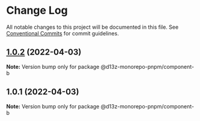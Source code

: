 # Change Log

All notable changes to this project will be documented in this file.
See [Conventional Commits](https://conventionalcommits.org) for commit guidelines.

## [1.0.2](https://github.com/dvelasquez/monorepo-pnpm/compare/@d13z-monorepo-pnpm/component-b@1.0.1...@d13z-monorepo-pnpm/component-b@1.0.2) (2022-04-03)

**Note:** Version bump only for package @d13z-monorepo-pnpm/component-b

## 1.0.1 (2022-04-03)

**Note:** Version bump only for package @d13z-monorepo-pnpm/component-b
